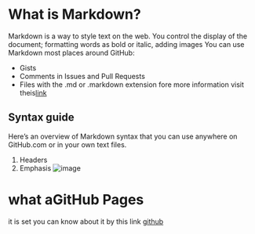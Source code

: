 # What is Markdown?
Markdown is a way to style text on the web. You control the display of the document; formatting words as bold or italic, adding images
You can use Markdown most places around GitHub:
* Gists
* Comments in Issues and Pull Requests
* Files with the .md or .markdown extension
fore more information visit theis[link](https://docs.github.com/en/github/writing-on-github)
## Syntax guide
Here’s an overview of Markdown syntax that you can use anywhere on GitHub.com or in your own text files.
1. Headers
2. Emphasis
![image](https://css-tricks.com/wp-content/uploads/2016/01/choose-markdown.jpg)

# what aGitHub Pages
it is set you can know about it by this link [github](https://youtu.be/2MsN8gpT6jY)


